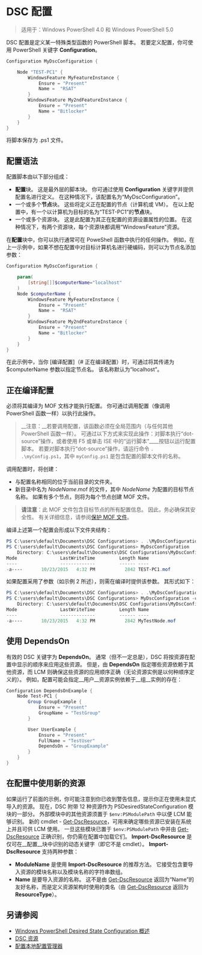 # DSC 配置

>适用于：Windows PowerShell 4.0 和 Windows PowerShell 5.0

DSC 配置是定义某一特殊类型函数的 PowerShell 脚本。 
若要定义配置，你可使用 PowerShell 关键字 __Configuration__。

```powershell
Configuration MyDscConfiguration {

    Node "TEST-PC1" {
        WindowsFeature MyFeatureInstance {
            Ensure = "Present"
            Name =  "RSAT"
        }
        WindowsFeature My2ndFeatureInstance {
            Ensure = "Present"
            Name = "Bitlocker"
        }
    }
}
```

将脚本保存为 .ps1 文件。

## 配置语法

配置脚本由以下部分组成：

- **配置**块。 这是最外层的脚本块。 你可通过使用 **Configuration** 关键字并提供配置名进行定义。 在这种情况下，该配置名为“MyDscConfiguration”。
- 一个或多个**节点**块。 这些将定义正在配置的节点（计算机或 VM）。 在以上配置中，有一个以计算机为目标的名为“TEST-PC1”的**节点**块。
- 一个或多个资源块。 这是此配置为其正在配置的资源设置属性的位置。 在这种情况下，有两个资源块，每个资源块都调用“WindowsFeature”资源。

在**配置**块中，你可以执行通常可在 PoweShell 函数中执行的任何操作。 例如，在上一示例中，如果不想在配置中对目标计算机名进行硬编码，则可以为节点名添加参数：

```powershell
Configuration MyDscConfiguration {

    param(
        [string[]]$computerName="localhost"
    )
    Node $computerName {
        WindowsFeature MyFeatureInstance {
            Ensure = "Present"
            Name =  "RSAT"
        }
        WindowsFeature My2ndFeatureInstance {
            Ensure = "Present"
            Name = "Bitlocker"
        }
    }
}
```

在此示例中，当你 [编译配置]（# 正在编译配置）时，可通过将其传递为 $computerName 参数以指定节点名。 该名称默认为“localhost”。

## 正在编译配置
必须将其编译为 MOF 文档才能执行配置。 你可通过调用配置（像调用 PowerShell 函数一样）以执行此操作。
>__注意：__若要调用配置，该函数必须在全局范围内（与任何其他 PowerShell 函数一样）。 可通过以下方式来实现此操作：对脚本执行“dot-source”操作，或者使用 F5 或单击 ISE 中的“运行脚本”____按钮以运行配置脚本。 若要对脚本执行“dot-source”操作，请运行命令 `. .\myConfig.ps1`，其中 `myConfig.ps1` 是包含配置的脚本文件的名称。

调用配置时，将创建：

- 与配置名称相同的位于当前目录的文件夹。
- 新目录中名为 _NodeName_.mof 的文件，其中 _NodeName_ 为配置的目标节点名称。 如果有多个节点，则将为每个节点创建 MOF 文件。

>__请注意__：此 MOF 文件包含目标节点的所有配置信息。 因此，务必确保其安全性。 有关详细信息，请参阅[保护 MOF 文件](secureMOF.md)。

编译上述第一个配置会形成以下文件夹结构：

```powershell
PS C:\users\default\Documents\DSC Configurations> . .\MyDscConfiguration.ps1
PS C:\users\default\Documents\DSC Configurations> MyDscConfiguration
    Directory: C:\users\default\Documents\DSC Configurations\MyDscConfiguration
Mode                LastWriteTime         Length Name                                                                                              
----                -------------         ------ ----                                                                                         
-a----       10/23/2015   4:32 PM           2842 TEST-PC1.mof
```  

如果配置采用了参数（如示例 2 所述），则需在编译时提供该参数。 其形式如下：

```powershell
PS C:\users\default\Documents\DSC Configurations> . .\MyDscConfiguration.ps1
PS C:\users\default\Documents\DSC Configurations> MyDscConfiguration -computerName 'MyTestNode'
    Directory: C:\users\default\Documents\DSC Configurations\MyDscConfiguration
Mode                LastWriteTime         Length Name                                                                                              
----                -------------         ------ ----                                                                                         
-a----       10/23/2015   4:32 PM           2842 MyTestNode.mof
```      

## 使用 DependsOn
有效的 DSC 关键字为 __DependsOn__。 通常（但不一定总是），DSC 将按资源在配置中显示的顺序来应用这些资源。 但是，由 __DependsOn__ 指定哪些资源依赖于其他资源，而 LCM 则确保这些资源的应用顺序正确（无论资源实例是以何种顺序定义的）。 例如，配置可能会指定__用户__资源实例依赖于__组__实例的存在：

```powershell
Configuration DependsOnExample {
    Node Test-PC1 {
        Group GroupExample {
            Ensure = "Present"
            GroupName = "TestGroup"
        }

        User UserExample {
            Ensure = "Present"
            FullName = "TestUser"
            DependsOn = "GroupExample"
        }
    }
}
```

## 在配置中使用新的资源
如果运行了前面的示例，你可能注意到你已收到警告信息，提示你正在使用未显式导入的资源。
现在，DSC 附带 12 种资源作为 PSDesiredStateConfiguration 模块的一部分。 外部模块中的其他资源须置于 `$env:PSModulePath` 中以便 LCM 能够识别。 新的 cmdlet - [Get-DscResource](https://technet.microsoft.com/en-us/library/dn521625.aspx)，可用来确定哪些资源已安装在系统上并且可供 LCM 使用。 
一旦这些模块已置于 `$env:PSModulePath` 中并由 [Get-DscResource](https://technet.microsoft.com/en-us/library/dn521625.aspx) 正确识别，你仍需在配置中加载它们。 __Import-DscResource__ 是仅可在__配置__块中识别的动态关键字（即它不是 cmdlet）。 __Import-DscResource__ 支持两种参数：
* __ModuleName__ 是使用 __Import-DscResource__ 的推荐方法。 它接受包含要导入资源的模块名称以及模块名称的字符串数组。 
* __Name__ 是要导入资源的名称。 这不是由 [Get-DscResource](https://technet.microsoft.com/en-us/library/dn521625.aspx) 返回为“Name”的友好名称，而是定义资源架构时使用的类名（由 [Get-DscResource](https://technet.microsoft.com/en-us/library/dn521625.aspx) 返回为 __ResourceType__）。 

## 另请参阅
* [Windows PowerShell Desired State Configuration 概述](overview.md)
* [DSC 资源](resources.md)
* [配置本地配置管理器](metaconfig.md)


<!--HONumber=Feb16_HO4-->



